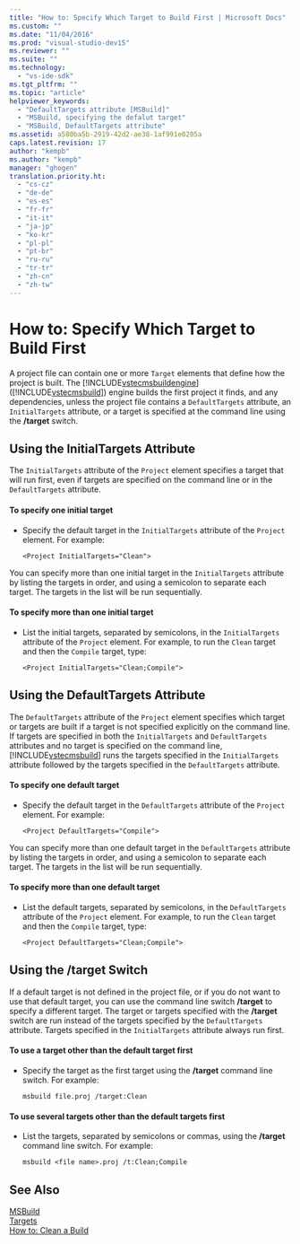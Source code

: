 ```yaml
---
title: "How to: Specify Which Target to Build First | Microsoft Docs"
ms.custom: ""
ms.date: "11/04/2016"
ms.prod: "visual-studio-dev15"
ms.reviewer: ""
ms.suite: ""
ms.technology: 
  - "vs-ide-sdk"
ms.tgt_pltfrm: ""
ms.topic: "article"
helpviewer_keywords: 
  - "DefaultTargets attribute [MSBuild]"
  - "MSBuild, specifying the defalut target"
  - "MSBuild, DefaultTargets attribute"
ms.assetid: a580ba5b-2919-42d2-ae38-1af991e0205a
caps.latest.revision: 17
author: "kempb"
ms.author: "kempb"
manager: "ghogen"
translation.priority.ht: 
  - "cs-cz"
  - "de-de"
  - "es-es"
  - "fr-fr"
  - "it-it"
  - "ja-jp"
  - "ko-kr"
  - "pl-pl"
  - "pt-br"
  - "ru-ru"
  - "tr-tr"
  - "zh-cn"
  - "zh-tw"
---
```

# How to: Specify Which Target to Build First
A project file can contain one or more `Target` elements that define how the project is built. The [!INCLUDE[vstecmsbuildengine](../msbuild/includes/vstecmsbuildengine_md.md)] ([!INCLUDE[vstecmsbuild](../extensibility/internals/includes/vstecmsbuild_md.md)]) engine builds the first project it finds, and any dependencies, unless the project file contains a `DefaultTargets` attribute, an `InitialTargets` attribute, or a target is specified at the command line using the **/target** switch.  
  
## Using the InitialTargets Attribute  
 The `InitialTargets` attribute of the `Project` element specifies a target that will run first, even if targets are specified on the command line or in the `DefaultTargets` attribute.  
  
#### To specify one initial target  
  
-   Specify the default target in the `InitialTargets` attribute of the `Project` element. For example:  
  
     `<Project InitialTargets="Clean">`  
  
 You can specify more than one initial target in the `InitialTargets` attribute by listing the targets in order, and using a semicolon to separate each target. The targets in the list will be run sequentially.  
  
#### To specify more than one initial target  
  
-   List the initial targets, separated by semicolons, in the `InitialTargets` attribute of the `Project` element. For example, to run the `Clean` target and then the `Compile` target, type:  
  
     `<Project InitialTargets="Clean;Compile">`  
  
## Using the DefaultTargets Attribute  
 The `DefaultTargets` attribute of the `Project` element specifies which target or targets are built if a target is not specified explicitly on the command line. If targets are specified in both the `InitialTargets` and `DefaultTargets` attributes and no target is specified on the command line, [!INCLUDE[vstecmsbuild](../extensibility/internals/includes/vstecmsbuild_md.md)] runs the targets specified in the `InitialTargets` attribute followed by the targets specified in the `DefaultTargets` attribute.  
  
#### To specify one default target  
  
-   Specify the default target in the `DefaultTargets` attribute of the `Project` element. For example:  
  
     `<Project DefaultTargets="Compile">`  
  
 You can specify more than one default target in the `DefaultTargets` attribute by listing the targets in order, and using a semicolon to separate each target. The targets in the list will be run sequentially.  
  
#### To specify more than one default target  
  
-   List the default targets, separated by semicolons, in the `DefaultTargets` attribute of the `Project` element. For example, to run the `Clean` target and then the `Compile` target, type:  
  
     `<Project DefaultTargets="Clean;Compile">`  
  
## Using the /target Switch  
 If a default target is not defined in the project file, or if you do not want to use that default target, you can use the command line switch **/target** to specify a different target. The target or targets specified with the **/target** switch are run instead of the targets specified by the `DefaultTargets` attribute. Targets specified in the `InitialTargets` attribute always run first.  
  
#### To use a target other than the default target first  
  
-   Specify the target as the first target using the **/target** command line switch. For example:  
  
     `msbuild file.proj /target:Clean`  
  
#### To use several targets other than the default targets first  
  
-   List the targets, separated by semicolons or commas, using the **/target** command line switch. For example:  
  
     `msbuild <file name>.proj /t:Clean;Compile`  
  
## See Also
  [MSBuild](../msbuild/msbuild1.md)  
 [Targets](../msbuild/msbuild-targets.md)   
 [How to: Clean a Build](../msbuild/how-to-clean-a-build.md)